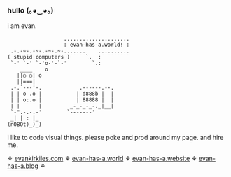 ### hullo (｡◕‿◕｡)

i am evan. 

```
                  .....................
                  : evan-has-a.world! :
 .-.-~-.-~-.-~-.~-.......    ..........
( stupid computers )     `.  :
 `-' `-' `-'o-'-`-'        `.:
    ____    o
   ||○ ○| o
   ||===|
 .-.`---'-.            .------.--.
 | | o .o |           | d888b |  |
 | | o:.o |           | 88888 |  |
 | |      |         _-_-_-_-._|__|
 `-".-.-.-'        `-------'
 _| | : |_
(nOBOt)_)_)
```
i like to code visual things. please poke and prod around my page. and hire me.

⚘ [evankirkiles.com](https://evankirkiles.com) ⚘ [evan-has-a.world](https://evan-has-a.world/) ⚘ [evan-has-a.website](https://evan-has-a.website/) ⚘ [evan-has-a.blog](https://evan-has-a.blog) ⚘
